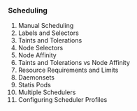 ### Scheduling
1. Manual Scheduling
2. Labels and Selectors
3. Taints and Tolerations
4. Node Selectors
5. Node Affinity
6. Taints and Tolerations vs Node Affinity
7. Resource Requirements and Limits
8. Daemonsets
9. Statis Pods
10. Multiple Schedulers
11. Configuring Scheduler Profiles

